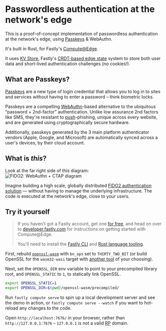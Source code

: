 # Passwordless authentication at the network's edge

This is a proof-of-concept implementation of passwordless authentication at the network's edge, using [Passkeys](#what-are-passkeys) & WebAuthn. 

It's built in Rust, for Fastly's [Compute@Edge](https://www.fastly.com/products/edge-compute).

It uses [KV Store](https://www.fastly.com/blog/introducing-object-store-enabling-powerful-applications-at-the-edge), Fastly's [CRDT-based edge state](https://www.infoq.com/presentations/architecture-global-scale/) system to store both user data and short-lived authentication challenges (no cookies!).

## What are Passkeys? 

[Passkeys](https://passkeys.dev/) are a new type of login credential that allows you to log in to sites and services without having to enter a password – think biometric locks. 

Passkeys are a compelling [WebAuthn](https://webauthn.guide/#about-webauthn)-based alternative to the ubiquitous “password + 2nd-factor” authentication. Unlike low assurance 2nd factors like SMS, they're resistant to [push](https://blog.hypr.com/what-are-push-notification-attacks)-phishing, unique across every website, and are generated using cryptographically secure hardware.

Additionally, passkeys generated by the 3 main platform authenticator vendors (Apple, Google, and Microsoft) are automatically synced across a user's devices, by their cloud account.

## What is _this_?

Look at the far right side of this diagram:
![FIDO2: WebAuthn + CTAP diagram](https://fidoalliance.org/fido2-project/fido2-graphic-v2/)

Imagine building a high scale, globally distributed [FIDO2 authentication solution](https://fidoalliance.org/specifications/) — without having to manage the underlying infrastructure. The code is executed at the network's edge, close to your users.

## Try it yourself

> If you haven't got a Fastly account, get one [for free](https://www.fastly.com/signup/), and head on over to [developer.fastly.com](https://developer.fastly.com/learning/compute) for instructions on getting started with Compute@Edge. 
>
> You'll need to install the [Fastly CLI](https://developer.fastly.com/learning/compute#install-the-fastly-cli) and [Rust language tooling](https://developer.fastly.com/learning/compute#install-language-tooling).

First, rebuild [`openssl-wasm`](https://github.com/jedisct1/openssl-wasm) with `bn_ops` set to `THIRTY_TWO_BIT` (or build OpenSSL for the `wasm32-wasi` target with [another tool](https://github.com/WebAssembly/wasi-sdk) of your choosing). 

Next, set the `OPENSSL_DIR` env variable to point to your precompiled library root, and `OPENSSL_STATIC` to `1`, to statically link OpenSSL.

```sh
export OPENSSL_STATIC=1
export OPENSSL_DIR=$(pwd)/openssl-wasm/precompiled/
```

Run `fastly compute serve` to spin up a local development server and see the demo in action, or `fastly compute serve --watch` if you want to hot-reload any changes to the code.

Open `http://localhost:7676/` in your browser, rather than `http://127.0.0.1:7676` – `127.0.0.1` is not a valid [RP](https://www.w3.org/TR/webauthn-2/#webauthn-relying-party) domain.
